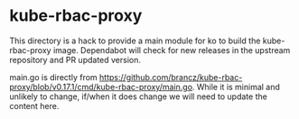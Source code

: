 # kube-rbac-proxy

This directory is a hack to provide a main module for ko to build the kube-rbac-proxy image. Dependabot will check for new releases in the upstream repository and PR updated version.

main.go is directly from https://github.com/brancz/kube-rbac-proxy/blob/v0.17.1/cmd/kube-rbac-proxy/main.go. While it is minimal and unlikely to change, if/when it does change we will need to update the content here.
